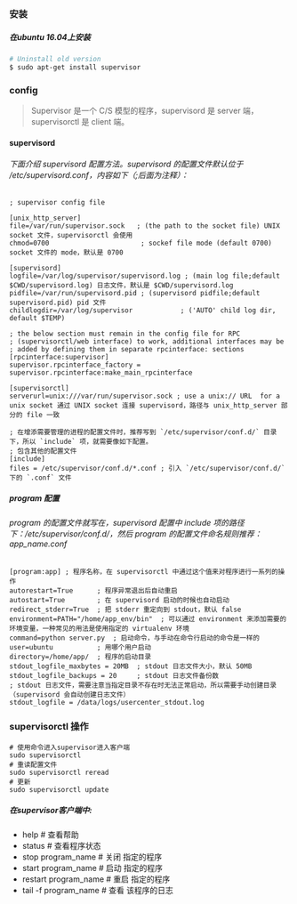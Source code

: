 ### 安装
##### 在ubuntu 16.04上安装
```bash
# Uninstall old version
$ sudo apt-get install supervisor
```
### config

> Supervisor 是一个 C/S 模型的程序，supervisord 是 server 端，supervisorctl 是 client 端。
#### supervisord

###### 下面介绍 supervisord 配置方法。supervisord 的配置文件默认位于 /etc/supervisord.conf，内容如下（;后面为注释）：

```
; supervisor config file

[unix_http_server]
file=/var/run/supervisor.sock   ; (the path to the socket file) UNIX socket 文件，supervisorctl 会使用
chmod=0700                       ; sockef file mode (default 0700) socket 文件的 mode，默认是 0700

[supervisord]
logfile=/var/log/supervisor/supervisord.log ; (main log file;default $CWD/supervisord.log) 日志文件，默认是 $CWD/supervisord.log
pidfile=/var/run/supervisord.pid ; (supervisord pidfile;default supervisord.pid) pid 文件
childlogdir=/var/log/supervisor            ; ('AUTO' child log dir, default $TEMP)

; the below section must remain in the config file for RPC
; (supervisorctl/web interface) to work, additional interfaces may be
; added by defining them in separate rpcinterface: sections
[rpcinterface:supervisor]
supervisor.rpcinterface_factory = supervisor.rpcinterface:make_main_rpcinterface

[supervisorctl]
serverurl=unix:///var/run/supervisor.sock ; use a unix:// URL  for a unix socket 通过 UNIX socket 连接 supervisord，路径与 unix_http_server 部分的 file 一致

; 在增添需要管理的进程的配置文件时，推荐写到 `/etc/supervisor/conf.d/` 目录下，所以 `include` 项，就需要像如下配置。
; 包含其他的配置文件
[include]
files = /etc/supervisor/conf.d/*.conf ; 引入 `/etc/supervisor/conf.d/` 下的 `.conf` 文件
```
##### program 配置

###### program 的配置文件就写在，supervisord 配置中 include 项的路径下：/etc/supervisor/conf.d/，然后 program 的配置文件命名规则推荐：app_name.conf

```
[program:app] ; 程序名称，在 supervisorctl 中通过这个值来对程序进行一系列的操作
autorestart=True      ; 程序异常退出后自动重启
autostart=True        ; 在 supervisord 启动的时候也自动启动
redirect_stderr=True  ; 把 stderr 重定向到 stdout，默认 false
environment=PATH="/home/app_env/bin"  ; 可以通过 environment 来添加需要的环境变量，一种常见的用法是使用指定的 virtualenv 环境
command=python server.py  ; 启动命令，与手动在命令行启动的命令是一样的
user=ubuntu           ; 用哪个用户启动
directory=/home/app/  ; 程序的启动目录
stdout_logfile_maxbytes = 20MB  ; stdout 日志文件大小，默认 50MB
stdout_logfile_backups = 20     ; stdout 日志文件备份数
; stdout 日志文件，需要注意当指定目录不存在时无法正常启动，所以需要手动创建目录（supervisord 会自动创建日志文件）
stdout_logfile = /data/logs/usercenter_stdout.log
```

### supervisorctl 操作

```
# 使用命令进入supervisor进入客户端
sudo supervisorctl
# 重读配置文件
sudo supervisorctl reread
# 更新
sudo supervisorctl update
```
##### 在supervisor客户端中:
- help # 查看帮助
- status # 查看程序状态
- stop program_name # 关闭 指定的程序
- start program_name # 启动 指定的程序
- restart program_name # 重启 指定的程序
- tail -f program_name # 查看 该程序的日志

